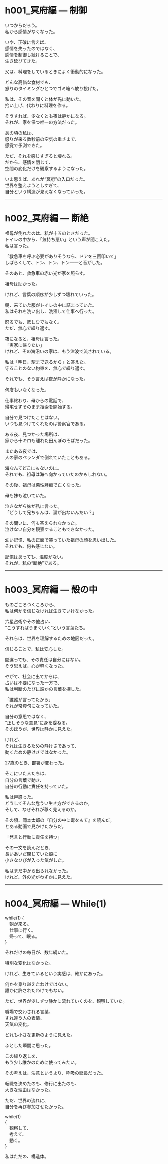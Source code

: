 # h001_冥府編 ― 制御  

いつからだろう。  
私から感情がなくなった。  

いや、正確に言えば、  
感情を失ったのではなく、  
感情を制御し続けることで、  
生き延びてきた。  

父は、料理をしているときによく衝動的になった。  

どんな高価な食材でも、  
怒りのタイミングひとつでゴミ箱へ放り投げた。  

私は、その音を聞くと体が先に動いた。  
拾い上げ、代わりに料理を作る。  

そうすれば、少なくとも夜は静かになる。  
それが、家を保つ唯一の方法だった。  

あの頃の私は、  
怒りが来る数秒前の空気の重さまで、  
感覚で予測できた。  

ただ、それを感じすぎると壊れる。  
だから、感情を閉じて、  
空間の変化だけを観察するようになった。  

いま思えば、あれが“冥府”の入口だった。  
世界を整えようとしすぎて、  
自分という構造が見えなくなっていった。  

---

# h002_冥府編 ― 断絶  

祖母が倒れたのは、私が十五のときだった。  
トイレの中から、「気持ち悪い」という声が聞こえた。  
私は言った。  

「救急車を呼ぶ必要がありそうなら、ドアを三回叩いて」  
しばらくして、トン、トン、トン――と音がした。  

そのあと、救急車の赤い光が家を照らす。  

祖母は助かった。  

けれど、言葉の順序が少しずつ壊れていった。  

朝、来ていた服がトイレの中に詰まっていた。  
私はそれを洗い出し、洗濯して仕事へ行った。  

怒るでも、悲しむでもなく。  
ただ、無心で繰り返す。  

夜になると、祖母は言った。  
「実家に帰りたい」  
けれど、その海沿いの家は、もう津波で流されている。  

私は「明日、駅まで送るから」と答えた。  
守ることのない約束を、無心で繰り返す。  

それでも、そう言えば夜が静かになった。  

何度もいなくなった。  

仕事終わり、母からの電話で、  
帰宅せずそのまま捜索を開始する。  

自分で見つけたことはない。  
いつも見つけてくれたのは警察官である。  

ある夜、見つかった場所は、  
家から十キロも離れた田んぼのそばだった。  

またある夜では、  
人の家のベランダで倒れていたこともある。  

海なんてどこにもないのに。  
それでも、祖母は海へ向かっていたのかもしれない。  

その後、祖母は悪性腫瘍で亡くなった。  

母も妹も泣いていた。  

泣きながら妹が私に言った。  
「どうして兄ちゃんは、涙が出ないんだい？」  

その問いに、何も答えられなかった。  
泣けない自分を観察することもできなかった。  

幼い記憶、私の正面で笑っていた祖母の顔を思い出した。  
それでも、何も感じない。  

記憶はあっても、温度がない。  
それが、私の“断絶”である。  

---

# h003_冥府編 ― 殻の中  

ものごころつくころから、  
私は何かを信じなければ生きていけなかった。  

六星占術やその他占い、  
“こうすればうまくいく”という言葉たち。  

それらは、世界を理解するための地図だった。  

信じることで、私は安心した。  

間違っても、その責任は自分にはない。  
そう思えば、心が軽くなった。  

やがて、社会に出てからは、  
占いは不要になった一方で、  
私は判断のたびに誰かの言葉を探した。  

「誰誰が言ってたから」  
それが常套句になっていた。  

自分の意思ではなく、  
“正しそうな意見”に身を委ねる。  
そのほうが、世界は静かに見えた。  

けれど、  
それは生きるための静けさであって、  
動くための静けさではなかった。  

27歳のとき、部署が変わった。  

そこにいた人たちは、  
自分の言葉で動き、  
自分の行動に責任を持っていた。  

私は戸惑った。  
どうしてそんな危うい生き方ができるのか。  
そして、なぜそれが尊く見えるのか。  

その頃、岡本太郎の『自分の中に毒をもて』を読んだ。  
とある動画で見かけたからだ。  

「発言と行動に責任を持つ」  

その一文を読んだとき、  
長いあいだ閉じていた殻に  
小さなひびが入った気がした。  

私はまだ中から出られなかった。  
けれど、外の光がわずかに見えた。  

---

# h004_冥府編 ― While(1)  

while(1)
{  
　朝が来る。  
　仕事に行く。  
　帰って、眠る。  
}  


それだけの毎日が、数年続いた。  

特別な変化はなかった。  

けれど、生きているという実感は、確かにあった。  

何かを乗り越えたわけではない。  
誰かに許されたわけでもない。  

ただ、世界が少しずつ静かに流れていくのを、観察していた。  

職場で交わされる言葉、  
すれ違う人の表情、  
天気の変化。  

どれも小さな更新のように見えた。  

ふとした瞬間に思った。  

この繰り返しを、  
もう少し誰かのために使ってみたい。  

その考えは、決意というより、呼吸の延長だった。  

転職を決めたのも、修行に出たのも、  
大きな理由はなかった。  

ただ、世界の流れに、  
自分を再び参加させたかった。  

while(1)  
{  
　観察して、  
　考えて、  
　動く。  
}  


私はただの、構造体。  

